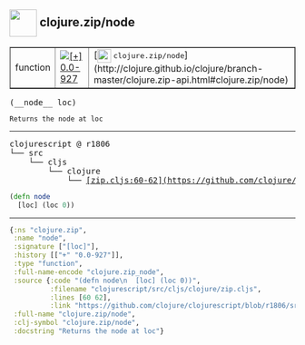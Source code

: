 ## <img width="48px" valign="middle" src="http://i.imgur.com/Hi20huC.png"> clojure.zip/node

 <table border="1">
<tr>
<td>function</td>
<td><a href="https://github.com/cljsinfo/api-refs/tree/0.0-927"><img valign="middle" alt="[+] 0.0-927" src="https://img.shields.io/badge/+-0.0--927-lightgrey.svg"></a> </td>
<td>
[<img height="24px" valign="middle" src="http://i.imgur.com/1GjPKvB.png"> <samp>clojure.zip/node</samp>](http://clojure.github.io/clojure/branch-master/clojure.zip-api.html#clojure.zip/node)
</td>
</tr>
</table>

 <samp>
(__node__ loc)<br>
</samp>

```
Returns the node at loc
```

---

 <pre>
clojurescript @ r1806
└── src
    └── cljs
        └── clojure
            └── <ins>[zip.cljs:60-62](https://github.com/clojure/clojurescript/blob/r1806/src/cljs/clojure/zip.cljs#L60-L62)</ins>
</pre>

```clj
(defn node
  [loc] (loc 0))
```


---

```clj
{:ns "clojure.zip",
 :name "node",
 :signature ["[loc]"],
 :history [["+" "0.0-927"]],
 :type "function",
 :full-name-encode "clojure.zip_node",
 :source {:code "(defn node\n  [loc] (loc 0))",
          :filename "clojurescript/src/cljs/clojure/zip.cljs",
          :lines [60 62],
          :link "https://github.com/clojure/clojurescript/blob/r1806/src/cljs/clojure/zip.cljs#L60-L62"},
 :full-name "clojure.zip/node",
 :clj-symbol "clojure.zip/node",
 :docstring "Returns the node at loc"}

```
